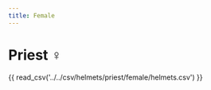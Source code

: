 ```yaml
---
title: Female
---
```


# Priest :female_sign:

{{ read_csv('../../csv/helmets/priest/female/helmets.csv') }}
